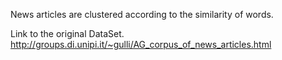 News articles are clustered according to the similarity of words.

Link to the original DataSet.
http://groups.di.unipi.it/~gulli/AG_corpus_of_news_articles.html
